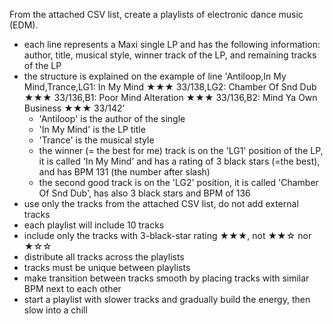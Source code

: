 From the attached CSV list, create a playlists of electronic dance music (EDM).

* each line represents a Maxi single LP and has the following information: author, title, musical style, winner track of the LP, and remaining tracks of the LP
* the structure is explained on the example of line 'Antiloop,In My Mind,Trance,LG1: In My Mind ★★★ 33/138,LG2: Chamber Of Snd Dub ★★★ 33/136,B1: Poor Mind Alteration ★★★ 33/136,B2: Mind Ya Own Business ★★★ 33/142'
  - 'Antiloop' is the author of the single
  - 'In My Mind' is the LP title
  - 'Trance' is the musical style
  - the winner (= the best for me) track is on the 'LG1' position of the LP, it is called 'In My Mind' and has a rating of 3 black stars (=the best), and has BPM 131 (the number after slash)
  - the second good track is on the 'LG2' position, it is called 'Chamber Of Snd Dub', has also 3 black stars and BPM of 136
* use only the tracks from the attached CSV list, do not add external tracks
* each playlist will include 10 tracks
* include only the tracks with 3-black-star rating ★★★, not ★★☆ nor ★☆☆
* distribute all tracks across the playlists
* tracks must be unique between playlists
* make transition between tracks smooth by placing tracks with similar BPM next to each other
* start a playlist with slower tracks and gradually build the energy, then slow into a chill
